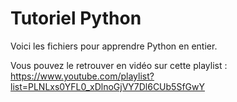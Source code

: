 # Tutoriel Python

Voici les fichiers pour apprendre Python en entier.

Vous pouvez le retrouver en vidéo sur cette playlist : 
https://www.youtube.com/playlist?list=PLNLxs0YFL0_xDlnoGjVY7Dl6CUb5SfGwY

